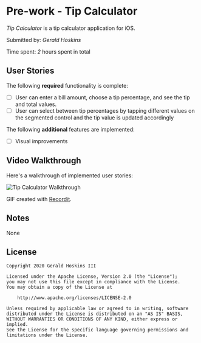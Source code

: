 # Pre-work - Tip Calculator

*Tip Calculator* is a tip calculator application for iOS.

Submitted by: *Gerald Hoskins*

Time spent: *2* hours spent in total

## User Stories

The following **required** functionality is complete:

* [ ] User can enter a bill amount, choose a tip percentage, and see the tip and total values.
* [ ] User can select between tip percentages by tapping different values on the segmented control and the tip value is updated accordingly

The following **additional** features are implemented:

- [ ] Visual improvements

## Video Walkthrough

Here's a walkthrough of implemented user stories:

<img src='https://recordit.co/x5mJG2F7ht' title='Tip Calculator Walkthrough' width='' alt='Tip Calculator Walkthrough' />

GIF created with [Recordit](http://www.recordit.co).

## Notes

None

## License

    Copyright 2020 Gerald Hoskins III

    Licensed under the Apache License, Version 2.0 (the "License");
    you may not use this file except in compliance with the License.
    You may obtain a copy of the License at

        http://www.apache.org/licenses/LICENSE-2.0

    Unless required by applicable law or agreed to in writing, software
    distributed under the License is distributed on an "AS IS" BASIS,
    WITHOUT WARRANTIES OR CONDITIONS OF ANY KIND, either express or implied.
    See the License for the specific language governing permissions and
    limitations under the License.

